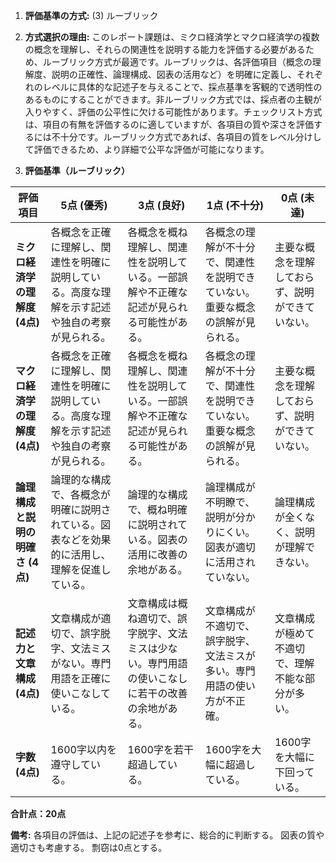 1. **評価基準の方式:** (3) ルーブリック

2. **方式選択の理由:** このレポート課題は、ミクロ経済学とマクロ経済学の複数の概念を理解し、それらの関連性を説明する能力を評価する必要があるため、ルーブリック方式が最適です。ルーブリックは、各評価項目（概念の理解度、説明の正確性、論理構成、図表の活用など）を明確に定義し、それぞれのレベルに具体的な記述子を与えることで、採点基準を客観的で透明性のあるものにすることができます。非ルーブリック方式では、採点者の主観が入りやすく、評価の公平性に欠ける可能性があります。チェックリスト方式は、項目の有無を評価するのに適していますが、各項目の質や深さを評価するには不十分です。ルーブリック方式であれば、各項目の質をレベル分けして評価できるため、より詳細で公平な評価が可能になります。


3. **評価基準（ルーブリック）**

| 評価項目 | 5点 (優秀) | 3点 (良好) | 1点 (不十分) | 0点 (未達) |
|---|---|---|---|---|
| **ミクロ経済学の理解度 (4点)** | 各概念を正確に理解し、関連性を明確に説明している。高度な理解を示す記述や独自の考察が見られる。 | 各概念を概ね理解し、関連性を説明している。一部誤解や不正確な記述が見られる可能性がある。 | 各概念の理解が不十分で、関連性を説明できていない。重要な概念の誤解が見られる。 | 主要な概念を理解しておらず、説明ができていない。 |
| **マクロ経済学の理解度 (4点)** | 各概念を正確に理解し、関連性を明確に説明している。高度な理解を示す記述や独自の考察が見られる。 | 各概念を概ね理解し、関連性を説明している。一部誤解や不正確な記述が見られる可能性がある。 | 各概念の理解が不十分で、関連性を説明できていない。重要な概念の誤解が見られる。 | 主要な概念を理解しておらず、説明ができていない。 |
| **論理構成と説明の明確さ (4点)** | 論理的な構成で、各概念が明確に説明されている。図表などを効果的に活用し、理解を促進している。 | 論理的な構成で、概ね明確に説明されている。図表の活用に改善の余地がある。 | 論理構成が不明瞭で、説明が分かりにくい。図表が適切に活用されていない。 | 論理構成が全くなく、説明が理解できない。 |
| **記述力と文章構成 (4点)** | 文章構成が適切で、誤字脱字、文法ミスがない。専門用語を正確に使いこなしている。 | 文章構成は概ね適切で、誤字脱字、文法ミスは少ない。専門用語の使いこなしに若干の改善の余地がある。 | 文章構成が不適切で、誤字脱字、文法ミスが多い。専門用語の使い方が不正確。 | 文章構成が極めて不適切で、理解不能な部分が多い。 |
| **字数 (4点)** | 1600字以内を遵守している。 | 1600字を若干超過している。 | 1600字を大幅に超過している。 | 1600字を大幅に下回っている。 |


**合計点：20点**

**備考:** 各項目の評価は、上記の記述子を参考に、総合的に判断する。  図表の質や適切さも考慮する。  剽窃は0点とする。
